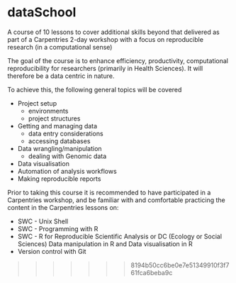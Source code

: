 # dataSchool

A course of 10 lessons to cover additional skills beyond that delivered as part of a Carpentries 2-day workshop with a focus on reproducible research (in a computational sense)

The goal of the course is to enhance efficiency, productivity, computational reproducibility for researchers (primarily in Health Sciences). It will therefore be a data centric in nature.

To achieve this, the following general topics will be covered

- Project setup
  - environments
  - project structures
- Getting and managing data
  - data entry considerations
  - accessing databases
- Data wrangling/manipulation
  - dealing with Genomic data 
- Data visualisation
- Automation of analysis workflows
- Making reproducible reports

Prior to taking this course it is recommended to have participated in a Carpentries workshop, and be familiar with and comfortable practicing the content in the Carpentries lessons on:
- SWC - Unix Shell
- SWC - Programming with R
- SWC - R for Reproducible Scientific Analysis or DC (Ecology or Social Sciences) Data manipulation in R and Data visualisation in R
- Version control with Git
>>>>>>> 8194b50cc6be0e7e51349910f3f761fca6beba9c
